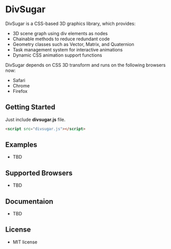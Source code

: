 DivSugar
========

DivSugar is a CSS-based 3D graphics library, which provides:
- 3D scene graph using div elements as nodes
- Chainable methods to reduce redundant code
- Geometry classes such as Vector, Matrix, and Quaternion
- Task management system for interactive animations
- Dynamic CSS animation support functions

DivSugar depends on CSS 3D transform and runs on the following browsers now:
- Safari
- Chrome
- Firefox

Getting Started
---------------
Just include **divsugar.js** file.
```html
<script src="divsugar.js"></script>
```

Examples
--------
- TBD

Supported Browsers
------------------
- TBD

Documentaion
------------
- TBD

License
-------
- MIT license
